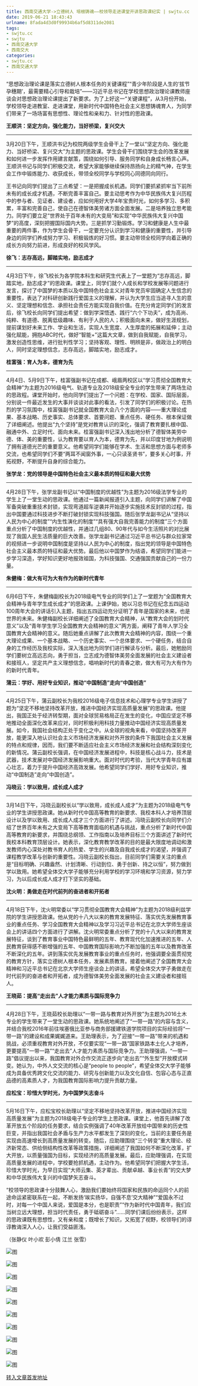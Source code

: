 ```yaml
---
title: 西南交通大学->立德树人 培根铸魂——校领导走进课堂开讲思政课纪实 | swjtu.cc
date: 2019-06-21 18:43:43
urlname: 8fada4d3d0f99934b6af5d8311de2081
tags: 
- swjtu.cc
- swjtu
- 西南交通大学
- 西南交大
categories:
- swjtu.cc
- 西南交通大学
---
```



“思想政治理论课是落实立德树人根本任务的关键课程”“青少年阶段是人生的‘拔节孕穗期’，最需要精心引导和栽培”——习近平总书记在学校思想政治理论课教师座谈会对思想政治理论课提出了新要求。为了上好这一“关键课程”，从3月份开始，学校领导走进教室、走进课堂，用新时代中国特色社会主义思想铸魂育人，为同学们带来了一场场富有思想性、理论性和亲和力、针对性的思政课。

**王顺洪：坚定方向，强化能力，当好桥梁，复兴交大**

****

3月20日下午，王顺洪书记为校院两级学生会骨干上了一堂以“坚定方向、强化能力、当好桥梁、复兴交大”为主题的思政课。学生会骨干们围绕学生会的改革发展和如何进一步发挥作用建言献策，围绕如何引导、服务同学和自身成长畅言心声。王顺洪书记与同学们积极交流，希望大家能够继续保持昂扬向上的精气神，在学生会工作中锻炼能力、收获成长，带领全校同学与学校同心同德同向同行。

王书记向同学们提出了三点希望：一是把握成长机遇。同学们要抓紧抓牢当下前所未有的成长成才机遇，不断完善丰富自己。要主动思考作为中华民族伟大复兴历程中的参与者、见证者、建设者，应如何用好大学4年宝贵时光，如何多学习、多积累，丰富和完善自己，使自己在德智体美劳诸方面全面发展。二是培养独立思考能力。同学们要立足“世界处于百年未有的大变局”和实现“中华民族伟大复兴中国梦”的高度，深刻把握国际国内大势。三是抓学习勤锻炼。学习和健康是人生中最重要的两件事，作为学生会骨干，一定要充分认识到学习和健康的重要性，并引导身边的同学们养成努力学习、积极锻炼的好习惯。要主动带领全校同学向着正确的成长方向努力前进，形成良好的校风学风。

**徐飞：志存高远，脚踏实地，励志成才**

****

4月3日下午，徐飞校长为各学院本科生和研究生代表上了一堂题为“志存高远，脚踏实地，励志成才”的思政课。课堂上，同学们就个人成长和学校发展等问题进行发言，探讨了中国梦的本质以及中国特色社会主义对青年党员牢固确定人生信念的重要性，表达了对科研创新践行爱国主义的理解，并认为大学生应当追寻人生的意义、坚定理想和信念、承担社会责任方能实现自我价值。在充分肯定同学们的发言后，徐飞校长向同学们提出希望：做到学深悟透、践行“六个下功夫”，成为高尚、纯粹、有道德、脱离低级趣味、有利于人民的人；积极面向未来，做好生涯规划，提前谋划好未来工作、学业和生活，实现人生宽度、人生厚度的拓展和延伸；主动强化赋能，拥抱ABC时代，做好“智能+”这篇大文章，做到自我赋能，自我学习，激发创造性思维，进行批判性学习；坚持客观、理性、明辨是非，做政治上的明白人，同时坚定理想信念，志存高远，脚踏实地，励志成才。

**桂富强：育人为本，德育为先**

****

4月4日、5月9日下午，桂富强副书记在成都、峨眉两校区以“学习贯彻全国教育大会精神”为主题为2016级电气、轨道专业及2018级安全专业的学生带来了两场生动的思政程。课堂开始时，他向同学们提出了一个问题：在学校、国家、国际层面，分别说一件最近发生的大事并谈谈对此事的看法，引发了同学们的积极讨论。在热烈的学习氛围中，桂富强副书记就全国教育大会八个方面的内容——重大理论成果、基本战略、历史事实、总体要求、首要问题、重点任务、硬任务、根本保证做了详细阐述。他提出“九个坚持”是党对教育认识的深化，强调了教育要扎根中国、融通中外、立足时代、面向未来。桂富强副书记深入浅出地分析了德智体美劳中德、体、美的重要性，认为教育要以育人为本，德育为先，并以印度甘地为例说明了拥有道德光芒的重要意义。他希望同学们能够在学术、生活和思想方面与老师多交流，也希望同学们不要“两耳不闻窗外事，一心只读圣贤书”，要多关心时事，开拓视野，不断提升自身的综合能力。

**张学龙：党的领导是中国特色社会主义最本质的特征和最大优势**

****

4月28日下午，张学龙副书记以“中国制度的优越性”为主题为2016级法学专业的学生上了一堂生动的思政课。他通过一篇新闻报道引入主题，向同学们讲解了中国军备突破重重技术封锁，实现弯道超车逆袭并开始逐步实施技术反封锁的过程，指出中国要通过科技进步不断打破封锁实现科技强国。随后张学龙副书记从“坚持以人民为中心的制度”“内生性演化的制度”“具有强大自我完善能力的制度”三个方面重点分析了中国制度的优越性，并通过几组80、90年代与如今生活照片的对比展现了我国人民生活质量的巨大改善。张学龙副书记通过习近平总书记与群众拉家常的视频进一步说明中国制度是坚持以人民为中心的制度，指出党的领导是中国特色社会主义最本质的特征和最大优势。最后他以中国梦作为结语，希望同学们能进一步学习深造，学好知识更好地报效祖国，为科技强国、交通强国贡献自己的一份力量。

**朱健梅：做大有可为大有作为的新时代青年**

****

6月6日下午，朱健梅副校长为2018级电气专业的同学们上了一堂题为“全国教育大会精神与青年学生成长成才”的思政课。上课伊始，她以习总书记在纪念五四运动100周年大会的讲话引入主题，指出五四运动充分证明了青年是国家的未来，也是世界的未来。朱健梅副校长详细阐述了全国教育大会精神，从“教育大会的划时代意义”以及“青年学生学习全国教育大会精神的意义”两方面，阐释了青年人学习全国教育大会精神的意义。随后她重点讲解了此次教育大会精神的内容，围绕一个重大理论成果、一个基本战略、一个历史事实、一个总体要求、一个硬任务，结合自身的工作经历及我校实际，深入浅出地为同学们进行解读与分析。最后，她勉励同学们要树立高远志向，勇于担当，立志成为德智体美劳全面发展的社会主义建设者和接班人，坚定共产主义理想信念，唱响新时代的青春之歌，做大有可为大有作为的新时代青年。

**蒲云：学好、用好专业知识，推动“中国制造”走向“中国创造”**

****

4月25日下午，蒲云副校长为我校2016级电子信息技术和心理学专业学生讲授了题为“坚定不移地坚持改革开放，推进中国经济实现高质量发展”的思政课。他提出，我国正处于经济转型期，面对全球贸易格局正在发生的变化，中国应坚定不移地推动全面深化改革来应对，同时积极利用科技力量推动中国经济实现高质量发展。如今，我国社会结构正处于变化之中。从全球的视角来看，中国坚持改革开放，能更深入地认识社会主义市场经济发展和对外开放的条件下我国社会主义发展的特点和规律，因而，我们要不断适应社会主义市场经济发展和社会结构深刻变化的新情况。蒲云副校长强调，在中国经济发展进程中，科技是核心战斗力，技术是武器，技术发展对中国经济发展影响重大。面对时代的考验，当代大学青年应有雄心壮志，着力于提升中国经济高效发展。他希望同学们学好、用好专业知识，推动“中国制造”走向“中国创造”。

**冯晓云：学以致用，成长成人成才**

****

3月14日下午，冯晓云副校长以“学以致用，成长成人成才”为主题为2018级电气专业的学生讲授思政课。她从新时代中国高等教育的新要求、我校本科人才培养顶层设计以及学以致用、成长成人成才三个方面进行了讲述。冯晓云副校长向同学们介绍了世界百年未有之大变局下高等教育面临的机遇与挑战，重点分析了新时代中国高等教育的新要求，并围绕总纲领、工作指南以及培养目标三个方面讲述了新时代我校本科教育顶层设计。她表示，深化教育教学改革的目的是最大限度地调动和激发教师内心深处对教书育人的热爱、学生的兴趣及自我成长成才的渴望，并强调了课程教学改革与创新的重要性。冯晓云副校长指出，目前同学们需要关注的重点是“目标明确、兴趣盎然、计划清晰、行动到位、勇于创新、持之以恒”，努力做到学以致用。她希望全体交大学子能够充分利用学校的学习环境和学习资源，努力学习，为以后成长成人成才打下坚实的基础。

**沈火明：勇做走在时代前列的奋进者和开拓者**

****

4月18日下午，沈火明常委以“学习贯彻全国教育大会精神”为主题为2018级利兹学院的学生讲授思政课。他从党的十八大以来的教育发展特征、落实优先发展教育事业的重点任务、学习全国教育大会精神以及学习习近平总书记在北京大学师生座谈会上的讲话四个方面进行了讲解。沈火明常委重点分析了党的十八大以来的教育发展特征，谈到了教育事业中国特色最鲜明的五年、教育现代化加速推进的五年、人民教育获得感不断增强的五年、中国教育国际影响力不断加强的五年以及教育改革不断深化的五年。讲到落实优先发展教育事业的重点任务时，他强调要全面贯彻党的教育方针，落实立德树人根本任务，发展素质教育。接着他阐述了全国教育大会精神和习近平总书记在北京大学师生座谈会上的讲话，希望全体交大学子勇做走在时代前列的奋进者和开拓者，成为德智体美劳全面发展的社会主义建设者和接班人。

**王晓茹：提高“走出去”人才能力素质与国际竞争力**

****

4月28日下午，王晓茹校长助理以“一带一路与教育对外开放”为主题为2016土木专业的学生带来了一堂生动的思政课。她系统地阐述了“一带一路”的内容与含义，并结合我校2016年前往埃塞俄比亚参与商务部援建铁道学院项目的实际经验将“一带一路”的建设和成果娓娓道来。王助理表示，为了迎接“一带一路”带来的机遇和挑战，必须重视教育对外开放，不仅要实现“一带一路”国家铁路本土化人才培养，更要提高“一带一路”“走出去”人才能力素质与国际竞争力。王助理强调，“一带一路”倡议提出以来，我国教育对外合作交流正逐步向“走出去”“外生型”开放模式转变。她认为，中外人文交流的核心是“people to people”，希望全体交大学子能够成为具备优秀跨文化交流的能力、研究与创新能力以及文化自信、包容心态与正直品德的高素质人才，为我国教育国际影响力提升贡献力量。

**应松宝：珍惜大学时光，为中国梦矢志奋斗**

****

5月16日下午，应松宝校长助理以“坚定不移地坚持改革开放，推进中国经济实现高质量发展”为主题为2018级电子专业的学生上思政课。课堂上，他首先讲解了改革开放五个阶段的任务要求，结合实例强调了40年改革开放给中国带来的历史性巨变，并指出我国社会矛盾与生产力水平都发生了深刻的变化，当前的主要任务是实现由高速增长到高质量发展的转变。随后，应助理围绕“三个转变”重大理论、经济新常态、供给侧结构性改革等政策措施，详细阐述了我国如何不断深化改革，扩大开放，以质量强国为目标，实现经济的高质量发展。最后，应助理强调，在实现高质量发展的进程中，学校要抢抓机遇，主动作为。他希望同学们把握大学生活，珍惜大学时光，为早日实现“大师云集、英才辈出、贡献卓越、事业长青”的交大梦和中华民族伟大复兴的中国梦矢志奋斗。 

“校领导的思政课十分鼓舞人心，激励我们要始终将国家和民族的命运同个人的前途命运紧密联系在一起，不断发扬‘竢实扬华，自强不息’交大精神”“爱国永不过时，对每一个中国人来说，爱国是本分，也是职责”“作为新时代中国青年，我们应当树立远大理想，担当时代责任，勇于砥砺奋斗”……同学们课后纷纷表示，这样的思政课既有思想性，又有亲和度；既增长了知识，又拓宽了视野，校领导们的谆谆教诲深入人心，让我们受益匪浅。

（张静仪 叶小欢 彭小倩 江兰 张雪）



![图](https://news.swjtu.edu.cn/upload/201906/21/201906211605062077.jpg)

![图](https://news.swjtu.edu.cn/upload/201906/21/201906211524533146.jpg)

![图](https://news.swjtu.edu.cn/upload/201906/21/201906211524084521.jpg)

![图](https://news.swjtu.edu.cn/upload/201906/21/201906211523322400.jpg)

![图](https://news.swjtu.edu.cn/upload/201906/21/201906211522458384.jpg)

![图](https://news.swjtu.edu.cn/upload/201906/21/201906211522001007.jpg)

![图](https://news.swjtu.edu.cn/upload/201906/21/201906211520099464.jpg)

![图](https://news.swjtu.edu.cn/upload/201906/21/201906211519037837.jpg)

![图](https://news.swjtu.edu.cn/upload/201906/21/201906211516454957.jpg)

![图](https://news.swjtu.edu.cn/upload/201906/21/201906211510493824.jpg)

[转入文章首发地址](https://news.swjtu.edu.cn/shownews-18583.shtml)
